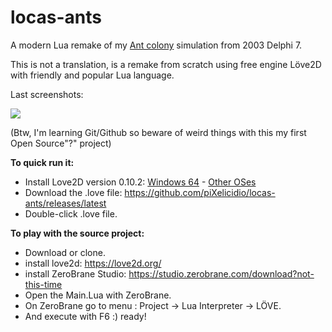 # locas-ants
A modern Lua remake of my [Ant colony](https://www.youtube.com/watch?v=G5wb4f5n6qQ) simulation from 2003 Delphi 7.

This is not a translation, is a remake from scratch using free engine Löve2D with friendly and popular Lua language.

Last screenshots:

![](https://raw.githubusercontent.com/piXelicidio/locas-ants/develop/screenshots/nicePath.gif)

(Btw, I'm learning Git/Github so beware of weird things with this my first Open Source"?" project) 

**To quick run it:**
- Install Love2D version 0.10.2: [Windows 64](https://bitbucket.org/rude/love/downloads/love-0.10.2-win64.exe) - [Other OSes](https://bitbucket.org/rude/love/downloads/?tab=downloads)
- Download the .love file: https://github.com/piXelicidio/locas-ants/releases/latest
- Double-click .love file.

**To play with the source project:** 
- Download or clone.
- install love2d: https://love2d.org/
- install ZeroBrane Studio: https://studio.zerobrane.com/download?not-this-time 
- Open the Main.Lua with ZeroBrane.
- On ZeroBrane go to menu : Project -> Lua Interpreter -> LÖVE.
- And execute with F6 :) ready!

